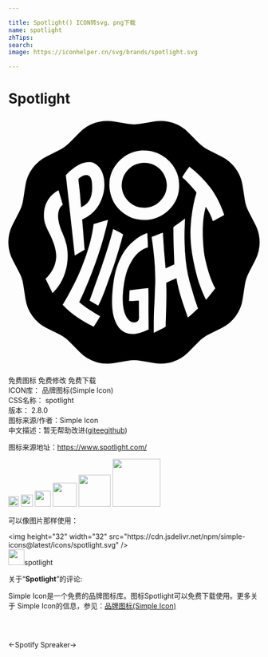 ```yaml
---

title: Spotlight() ICON转svg、png下载
name: spotlight
zhTips: 
search: 
image: https://iconhelper.cn/svg/brands/spotlight.svg

---
```


# Spotlight  <small style="font-size: 60%;font-weight: 100"></small>

<div id="svg" class="svg-wrap">
<svg role="img" viewBox="0 0 24 24" xmlns="http://www.w3.org/2000/svg"><title>Spotlight icon</title><path d="M15.126 6.408c.008.101.008.194 0 .295-.034.589-.295 1.027-.656 1.388a2.093 2.093 0 0 1-1.464.606 2.106 2.106 0 0 1-1.498-.572 2.126 2.126 0 0 1-.126-2.996l.101-.101c.353-.345.757-.547 1.372-.606a2.112 2.112 0 0 1 1.582.555c.396.37.64.884.69 1.431zm8.465 7.288l-.631 1.22a3.73 3.73 0 0 0-.37 1.144l-.21 1.363a3.692 3.692 0 0 1-2.003 2.752l-1.229.614c-.362.185-.69.421-.976.707l-.968.985a3.703 3.703 0 0 1-3.24 1.052l-1.355-.227a3.625 3.625 0 0 0-1.203 0l-1.355.227a3.71 3.71 0 0 1-3.24-1.052l-.968-.985a3.669 3.669 0 0 0-.976-.707l-1.229-.614a3.71 3.71 0 0 1-2.003-2.752l-.21-1.363a3.58 3.58 0 0 0-.37-1.144l-.64-1.22a3.68 3.68 0 0 1 0-3.4l.631-1.22a3.73 3.73 0 0 0 .37-1.144l.21-1.363a3.692 3.692 0 0 1 2.003-2.752l1.229-.614c.362-.185.69-.421.976-.707l.968-.976a3.703 3.703 0 0 1 3.24-1.052l1.355.227c.396.067.808.067 1.203 0l1.355-.227a3.71 3.71 0 0 1 3.24 1.052l.968.976c.286.286.614.53.976.707l1.229.614a3.71 3.71 0 0 1 2.003 2.752l.21 1.363c.059.404.185.791.37 1.144l.631 1.22a3.703 3.703 0 0 1 .008 3.4zm-7.287-7.33a3.045 3.045 0 0 0-.345-1.296 3.38 3.38 0 0 0-3.223-1.826c-.135.017-.252.025-.37.042a3.316 3.316 0 0 0-1.868 1.052 3.255 3.255 0 0 0-.841 2.44c.076.926.488 1.717 1.086 2.23.438.379.993.715 1.691.816 1.338.202 2.365-.328 3.029-1.052a3.24 3.24 0 0 0 .841-2.407zm-9.736 6.766c.244-.135.48-.278.715-.412-.084-.968-.16-2.011-.236-2.903.985-.412 1.683-1.212 1.994-2.339.252-.909.143-1.977-.32-2.575a1.533 1.533 0 0 0-.597-.488c-.404-.151-.892-.034-1.229.109a2.902 2.902 0 0 0-.522.303c-.32.227-.614.48-.884.774.286 2.491.572 5.108.85 7.657.076-.034.151-.076.227-.126zm.126-7.153c.017-.076.202-.185.269-.236a.857.857 0 0 1 .429-.16c.463-.017.572.379.597.825.017.236.017.471 0 .707-.059.783-.429 1.287-1.043 1.54-.05-.488-.084-1.077-.143-1.641-.025-.227-.059-.53-.093-.799-.008-.076-.017-.151-.017-.236zm-1.136 6.278a6.08 6.08 0 0 0-.421-1.212 4.559 4.559 0 0 1-.37-1.237c-.067-.597.05-1.119.429-1.397-.143-.463-.261-.917-.404-1.372-.825.438-1.397 1.229-1.397 2.407 0 .724.269 1.195.53 1.717.177.345.328.698.446 1.069.118.396.227.833.194 1.245-.067.791-.396 1.346-.825 1.818-.042.05-.185.168-.185.202.025.059.05.109.084.16.168.353.32.656.488 1.001.025.05.05.151.084.168s.101-.067.143-.118c.143-.151.278-.311.404-.48.698-.968 1.119-2.474.799-3.972zm2.777 1.674c.345-.976.673-1.986.926-3.012.076-.303.168-.614.227-.926.008-.034.034-.109 0-.126-.446.135-.909.252-1.346.396-.185 1.523-.64 2.878-1.153 4.148s-1.144 2.44-1.801 3.559c.808.875 1.834 1.54 2.962 2.095.202-.337.421-.665.614-1.01-.69-.421-1.405-.825-1.994-1.346a39.617 39.617 0 0 0 1.565-3.778zm2.625-2.684c-.286-.194-.64-.337-.951-.505-.623 2.39-1.456 4.594-2.255 6.833.278.151.547.32.833.471.539-1.043.867-2.163 1.296-3.299.21-.555.387-1.128.564-1.708s.353-1.186.513-1.792zm2.424 6.993v-.993c0-.227-.008-.48-.017-.875-.597.076-1.203.126-1.792.21-.025.328-.025.673-.042 1.018.261.017.673-.034.934-.034 0 .488 0 .909.008 1.321 0 .16.025.32-.017.454-.059.202-.269.328-.539.303-.311-.034-.555-.353-.69-.614-.463-.909-.311-2.407-.126-3.416a5.324 5.324 0 0 1 .732-1.927c.345-.547.816-1.001 1.489-1.195 0-.278-.017-.656-.034-.968-.008-.143 0-.32-.034-.396-.008-.008-.025.008-.034.008a3.66 3.66 0 0 0-1.128.64 4.8 4.8 0 0 0-1.22 1.414 5.505 5.505 0 0 0-.286.589c-.362.808-.53 1.742-.631 2.777-.076.791-.084 1.515.034 2.23.042.227.109.454.194.673.295.774.867 1.422 2.028 1.262.446-.059.808-.236 1.186-.396 0-.74-.017-1.515-.017-2.087zm3.559-4.477a22.049 22.049 0 0 1-.109-1.691c-.025-.783 0-1.54.042-2.322 0-.008 0-.008-.008-.008-.303.236-.648.48-.976.715a.418.418 0 0 0-.126.118.853.853 0 0 0 0 .202c-.008 1.128.059 2.322.084 3.332-.278.118-.555.269-.833.379a88.942 88.942 0 0 1-.261-3.408c-.37.126-.707.278-1.069.412.076.555.151 1.086.202 1.599.093.816.135 1.632.143 2.449 0 .236 0 .471-.017.707-.034.496-.025 1.001-.059 1.498-.076.959-.067 1.986-.067 2.895.194-.084.379-.194.572-.286.194-.084.379-.185.564-.295 0-.362.017-.648.025-.959.034-1.186.067-2.179.025-3.231.32-.151.64-.303.976-.446.227 1.355.682 2.541 1.094 3.753.345-.261.64-.572.968-.858a22.97 22.97 0 0 1-.614-1.919 13.182 13.182 0 0 1-.555-2.634zm2.583-3.787c.194-.076.37-.194.555-.286s.362-.194.539-.303c-.337-.968-.757-1.851-1.338-2.609a10.081 10.081 0 0 0-1.977-1.986c0-.017-.025 0-.025.008a7.414 7.414 0 0 0-.513.724c-.034.059-.151.21-.143.269.05.067.109.126.177.177.067.067.135.118.185.168.303.311.555.589.833.926.042.05.143.16.143.21a1.388 1.388 0 0 1-.076.269c-.135.48-.227.951-.311 1.456a12.46 12.46 0 0 0-.151 2.962c.076 1.052.278 2.003.505 2.928.109.454.244.909.412 1.346.126.328.252.656.396.951.05.101.076.219.16.295.286-.37.589-.724.867-1.094-.421-.749-.707-1.666-.926-2.617a6.908 6.908 0 0 1-.177-1.01c-.126-1.372-.177-2.861.194-4.157.295.429.522.892.673 1.372z"/></svg>
</div>
<detail full-name='spotlight'></detail>

<div class="detail-page">
<p>
<span><span class="badge-success badge">免费图标</span> <span class="badge-success badge">免费修改</span>  <span class="badge-success badge">免费下载</span> </span>
<br/>
<span>
ICON库：
<span class="badge-secondary badge">品牌图标(Simple Icon)</span> 
</span>
<br/>
<span>
CSS名称：
<span class="badge-secondary badge">spotlight</span> 
</span>

<br/>
<span>
版本：
<span class="badge-secondary badge">2.8.0</span> 
</span>
<br/>
<span>图标来源/作者：<span class="badge-light badge">Simple Icon</span></span> 
<br/>
<span class="zh-detail">中文描述：暂无<span class="help-link"><span>帮助改进</span>(<a href="https://gitee.com/liuwave/icon-helper/edit/master/json/brands/spotlight.json" target="_blank" rel="noopener noreferrer">gitee</a><a href="https://github.com/liuwave/icon-helper/edit/master/json/brands/spotlight.json" target="_blank" rel="noopener noreferrer">github</a></span>)</span><br/>
</p>
</div><div class="description description alert alert-light"><p>图标来源地址：<a href="https://www.spotlight.com/" target="_blank" rel="noopener noreferrer">https://www.spotlight.com/</a></p></div>
<div class="alert alert-dark">
<img height="21" width="21" src="https://cdn.jsdelivr.net/npm/simple-icons@latest/icons/spotlight.svg" />
<img height="24" width="24" src="https://cdn.jsdelivr.net/npm/simple-icons@latest/icons/spotlight.svg" />
<img height="32" width="32" src="https://cdn.jsdelivr.net/npm/simple-icons@latest/icons/spotlight.svg" />
<img height="48" width="48" src="https://cdn.jsdelivr.net/npm/simple-icons@latest/icons/spotlight.svg" />
<img height="64" width="64" src="https://cdn.jsdelivr.net/npm/simple-icons@latest/icons/spotlight.svg" />
<img height="96" width="96" src="https://cdn.jsdelivr.net/npm/simple-icons@latest/icons/spotlight.svg" />

</div>
<div>
  <p>可以像图片那样使用：    
  </p>
  <div class="alert alert-primary" style="font-size: 14px">
    &lt;img height="32" width="32" src="https://cdn.jsdelivr.net/npm/simple-icons@latest/icons/spotlight.svg" /&gt;
    <copy-btn content='<img height="32" width="32" src="https://cdn.jsdelivr.net/npm/simple-icons@latest/icons/spotlight.svg" />'></copy-btn>
  </div>
  <div class="alert alert-secondary">
    <img height="32" width="32" src="https://cdn.jsdelivr.net/npm/simple-icons@latest/icons/spotlight.svg" />spotlight
    <copy-btn content="spotlight" btn-title="复制图标名称"></copy-btn>
  </div>
</div>
<div class="icon-detail__container">
<p>关于“<b>Spotlight</b>”的评论:</p>
</div>
<Vssue title="关于“Spotlight”的评论" />
<div><p>Simple Icon是一个免费的品牌图标库。图标Spotlight可以免费下载使用。更多关于  Simple Icon的信息，参见：<a target="_blank" href="https://iconhelper.cn/brands.html">品牌图标(Simple Icon)</a>
</p></div>


<div style="padding:2rem 0 " class="page-nav"><p class="inner"><span class="prev">←<router-link to="/icon/spotify.html">Spotify</router-link></span> <span class="next"><router-link to="/icon/spreaker.html">Spreaker</router-link>→</span></p></div>
